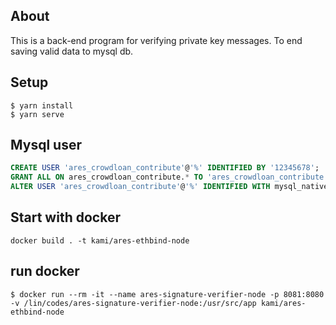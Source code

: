 ## About
This is a back-end program for verifying private key messages.
To end saving valid data to mysql db.
## Setup 
```
$ yarn install
$ yarn serve
```


## Mysql user
```sql
CREATE USER 'ares_crowdloan_contribute'@'%' IDENTIFIED BY '12345678';
GRANT ALL ON ares_crowdloan_contribute.* TO 'ares_crowdloan_contribute'@'%';
ALTER USER 'ares_crowdloan_contribute'@'%' IDENTIFIED WITH mysql_native_password BY '12345678';
```

## Start with docker 
```angular2html
docker build . -t kami/ares-ethbind-node
```

## run docker 
```angular2html
$ docker run --rm -it --name ares-signature-verifier-node -p 8081:8080 -v /lin/codes/ares-signature-verifier-node:/usr/src/app kami/ares-ethbind-node
```
